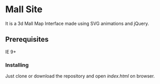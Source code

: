 # Mall Site
It is a 3d Mall Map Interface made using SVG animations and jQuery.

## Prerequisites
IE 9+

### Installing
Just clone or download the repository and open _index.html_ on browser.
